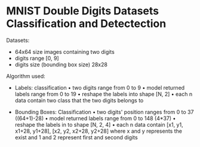 # MNIST Double Digits Datasets Classification and Detectection

Datasets:
- 64x64 size images containing two digits
- digits range [0, 9]
- digits size (bounding box size) 28x28

Algorithm used:
- Labels: classification
    • two digits range from 0 to 9
    • model returned labels range from 0 to 19
    • reshape the labels into shape [N, 2]
    • each n data contain two class that the two digits belongs to
    
- Bounding Boxes: Classification
    • two digits' position ranges from 0 to 37 ((64+1)-28)
    • model returned labels range from 0 to 148 (4*37)
    • reshape the labels in to shape [N, 2, 4]
    • each n data contain [x1, y1, x1+28, y1+28], [x2, y2, x2+28, y2+28] where x and y represents the exist and 1 and 2 represent first and second digits

